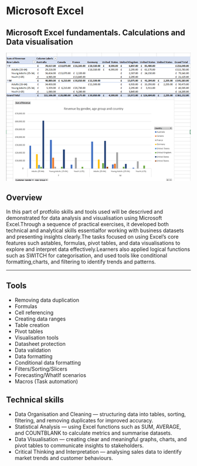 # Microsoft Excel
## Microsoft Excel fundamentals. Calculations and Data visualisation
![](Excel1.png)
## Overview
In this part of protfolio skills and tools used will be descrived and demonstrated for data analysis and visualisation using Microsoft Excel.Through a sequence of practical exercises, it developed both technical and analytical skills essentialfor working with business datasets and presenting insights clearly.The tasks focused on using Excel’s core features such astables, formulas, pivot tables, and data visualisations to explore and interpret data effectively.Learners also applied logical functions such as SWITCH for categorisation, and used tools like conditional formatting,charts, and filtering to identify trends and patterns.

---

## Tools
- Removing data duplication
- Formulas
- Cell referencing
- Creating data ranges
- Table creation
- Pivot tables
- Visualisation tools
- Datasheet protection
- Data validation
- Data formatting
- Conditional data formatting
- Filters/Sorting/Slicers
- Forecasting/WhatIf scenarios
- Macros (Task automation)
## Technical skills
- Data Organisation and Cleaning — structuring data into tables, sorting, filtering, and removing duplicates for improved accuracy.
- Statistical Analysis — using Excel functions such as SUM, AVERAGE, and COUNTBLANK to calculate metrics and summarise datasets.
- Data Visualisation — creating clear and meaningful graphs, charts, and pivot tables to communicate insights to stakeholders.
- Critical Thinking and Interpretation — analysing sales data to identify market trends and customer behaviours.
